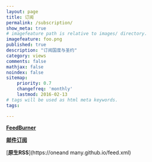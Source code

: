 ```yaml
---
layout: page
title: 订阅
permalink: /subscription/
show_meta: true
# imagefeature path is relative to images/ directory.
imagefeature: foo.png
published: true
description: "订阅国度与圣约"
category: views
comments: false
mathjax: false
noindex: false
sitemap:
    priority: 0.7
    changefreq: 'monthly'
    lastmod: 2016-02-13
# tags will be used as html meta keywords.    
tags:

---
```


 [**FeedBurner**](http://feeds.feedburner.com/econoneandmany)

 [**邮件订阅**](https://feedburner.google.com/fb/a/mailverify?uri=econoneandmany&amp;loc=en_US)

[**原生RSS**](https://oneand many.github.io/feed.xml)